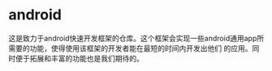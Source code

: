 android
=======

这是致力于android快速开发框架的仓库。这个框架会实现一些android通用app所需要的功能，使得使用该框架的开发者能在最短的时间内开发出他们 的应用。同时便于拓展和丰富的功能也是我们期待的。